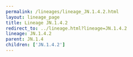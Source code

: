 ```yaml
---
permalink: /lineages/lineage_JN.1.4.2.html
layout: lineage_page
title: Lineage JN.1.4.2
redirect_to: ../lineage.html?lineage=JN.1.4.2
lineage: JN.1.4.2
parent: JN.1.4
children: ['JN.1.4.2']
---
```


